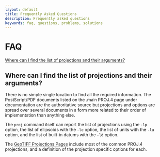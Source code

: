 ```yaml
---
layout: default
title: Frequently Asked Questions
description: Frequently asked questions
keywords: faq, questions, problems, solutions
---
```


# FAQ

[Where can I find the list of projections and their arguments?](where-can-i-find-the-list-of-projections-and-their-arguments)

Where can I find the list of projections and their arguments?
-------------------------------------------------------------

There is no simple single location to find all the required information. The PostScript/PDF documents listed on the .main PROJ.4 page under documentation are the authoritative source but projections and options are spread over several documents in a form more related to their order of implementation than anything else.

The `proj` command itself can report the list of projections using the `-lp` option, the list of ellipsoids with the `-le` option, the list of units with the `-lu` option, and the list of built-in datums with the `-ld` option.

The [GeoTIFF Projections Pages](http://www.remotesensing.org/geotiff/proj_list/) include most of the common PROJ.4 projections, and a definition of the projection specific options for each. 
